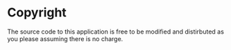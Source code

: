 # Copyright

The source code to this application is free to be modified and distirbuted as you please assuming there is no charge.


